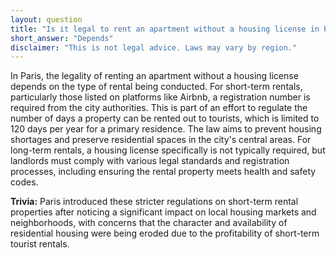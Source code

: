 ```yaml
---
layout: question
title: "Is it legal to rent an apartment without a housing license in Paris?"
short_answer: "Depends"
disclaimer: "This is not legal advice. Laws may vary by region."
---
```


In Paris, the legality of renting an apartment without a housing license depends on the type of rental being conducted. For short-term rentals, particularly those listed on platforms like Airbnb, a registration number is required from the city authorities. This is part of an effort to regulate the number of days a property can be rented out to tourists, which is limited to 120 days per year for a primary residence. The law aims to prevent housing shortages and preserve residential spaces in the city's central areas. For long-term rentals, a housing license specifically is not typically required, but landlords must comply with various legal standards and registration processes, including ensuring the rental property meets health and safety codes.

**Trivia:** Paris introduced these stricter regulations on short-term rental properties after noticing a significant impact on local housing markets and neighborhoods, with concerns that the character and availability of residential housing were being eroded due to the profitability of short-term tourist rentals.
